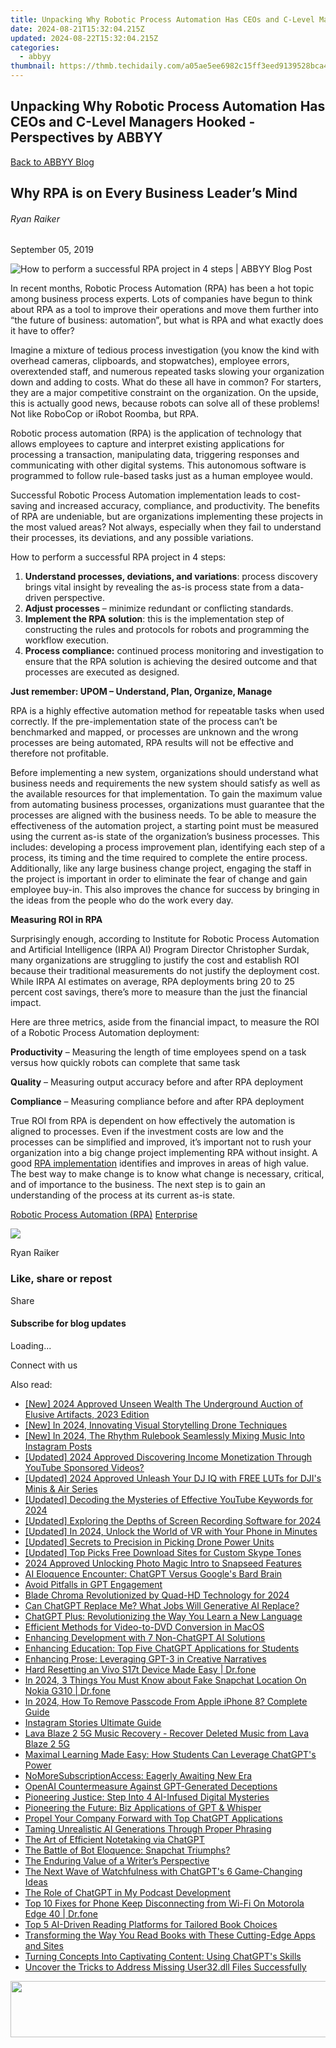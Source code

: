 ```yaml
---
title: Unpacking Why Robotic Process Automation Has CEOs and C-Level Managers Hooked - Perspectives by ABBYY
date: 2024-08-21T15:32:04.215Z
updated: 2024-08-22T15:32:04.215Z
categories:
  - abbyy
thumbnail: https://thmb.techidaily.com/a05ae5ee6982c15ff3eed9139528bca4d5df10563908a6200578c04353f69c36.jpg
---
```


## Unpacking Why Robotic Process Automation Has CEOs and C-Level Managers Hooked - Perspectives by ABBYY

[Back to ABBYY Blog](https://tools.techidaily.com/abbyy/products/)

## Why RPA is on Every Business Leader’s Mind

###### Ryan Raiker

September 05, 2019

![How to perform a successful RPA project in 4 steps | ABBYY Blog Post](https://static5.abbyy.com/abbyycommedia/25373/10916_smm_blog_why-rpa-is-on-every-business-leader-s-mind-part-1_blog.png) 

In recent months, Robotic Process Automation (RPA) has been a hot topic among business process experts. Lots of companies have begun to think about RPA as a tool to improve their operations and move them further into “the future of business: automation”, but what is RPA and what exactly does it have to offer?

Imagine a mixture of tedious process investigation (you know the kind with overhead cameras, clipboards, and stopwatches), employee errors, overextended staff, and numerous repeated tasks slowing your organization down and adding to costs. What do these all have in common? For starters, they are a major competitive constraint on the organization. On the upside, this is actually good news, because robots can solve all of these problems! Not like RoboCop or iRobot Roomba, but RPA.

Robotic process automation (RPA) is the application of technology that allows employees to capture and interpret existing applications for processing a transaction, manipulating data, triggering responses and communicating with other digital systems. This autonomous software is programmed to follow rule-based tasks just as a human employee would.

Successful Robotic Process Automation implementation leads to cost-saving and increased accuracy, compliance, and productivity. The benefits of RPA are undeniable, but are organizations implementing these projects in the most valued areas? Not always, especially when they fail to understand their processes, its deviations, and any possible variations.

How to perform a successful RPA project in 4 steps:

1. **Understand processes, deviations, and variations**: process discovery brings vital insight by revealing the as-is process state from a data-driven perspective.
2. **Adjust processes** – minimize redundant or conflicting standards.
3. **Implement the RPA solution**: this is the implementation step of constructing the rules and protocols for robots and programming the workflow execution.
4. **Process compliance:** continued process monitoring and investigation to ensure that the RPA solution is achieving the desired outcome and that processes are executed as designed.

**Just remember: UPOM – Understand, Plan, Organize, Manage**

RPA is a highly effective automation method for repeatable tasks when used correctly. If the pre-implementation state of the process can’t be benchmarked and mapped, or processes are unknown and the wrong processes are being automated, RPA results will not be effective and therefore not profitable.

Before implementing a new system, organizations should understand what business needs and requirements the new system should satisfy as well as the available resources for that implementation. To gain the maximum value from automating business processes, organizations must guarantee that the processes are aligned with the business needs. To be able to measure the effectiveness of the automation project, a starting point must be measured using the current as-is state of the organization’s business processes. This includes: developing a process improvement plan, identifying each step of a process, its timing and the time required to complete the entire process. Additionally, like any large business change project, engaging the staff in the project is important in order to eliminate the fear of change and gain employee buy-in. This also improves the chance for success by bringing in the ideas from the people who do the work every day.

**Measuring ROI in RPA**

Surprisingly enough, according to Institute for Robotic Process Automation and Artificial Intelligence (IRPA AI) Program Director Christopher Surdak, many organizations are struggling to justify the cost and establish ROI because their traditional measurements do not justify the deployment cost. While IRPA AI estimates on average, RPA deployments bring 20 to 25 percent cost savings, there’s more to measure than the just the financial impact.

Here are three metrics, aside from the financial impact, to measure the ROI of a Robotic Process Automation deployment:

**Productivity** – Measuring the length of time employees spend on a task versus how quickly robots can complete that same task

**Quality** – Measuring output accuracy before and after RPA deployment

**Compliance** – Measuring compliance before and after RPA deployment

True ROI from RPA is dependent on how effectively the automation is aligned to processes. Even if the investment costs are low and the processes can be simplified and improved, it’s important not to rush your organization into a big change project implementing RPA without insight. A good [RPA implementation](https://tools.techidaily.com/abbyy/products/) identifies and improves in areas of high value. The best way to make change is to know what change is necessary, critical, and of importance to the business. The next step is to gain an understanding of the process at its current as-is state.

[Robotic Process Automation (RPA)](https://www.abbyy.com/blog/robotic-process-automation-rpa/ "Robotic Process Automation (RPA)") [Enterprise](https://tools.techidaily.com/abbyy/products/) 

![](https://static4.abbyy.com/abbyycommedia/35293/ryanraiker-110x110.png)

Ryan Raiker

### Like, share or repost

Share 

#### Subscribe for blog updates

Loading...

Connect with us

<ins class="adsbygoogle"
     style="display:block"
     data-ad-format="autorelaxed"
     data-ad-client="ca-pub-7571918770474297"
     data-ad-slot="1223367746"></ins>



<ins class="adsbygoogle"
     style="display:block"
     data-ad-client="ca-pub-7571918770474297"
     data-ad-slot="8358498916"
     data-ad-format="auto"
     data-full-width-responsive="true"></ins>

<span class="atpl-alsoreadstyle">Also read:</span>
<div><ul>
<li><a href="https://facebook-clips.techidaily.com/new-2024-approved-unseen-wealth-the-underground-auction-of-elusive-artifacts-2023-edition/"><u>[New] 2024 Approved  Unseen Wealth  The Underground Auction of Elusive Artifacts, 2023 Edition</u></a></li>
<li><a href="https://fox-access.techidaily.com/new-in-2024-innovating-visual-storytelling-drone-techniques/"><u>[New] In 2024, Innovating Visual Storytelling  Drone Techniques</u></a></li>
<li><a href="https://instagram-video-files.techidaily.com/new-in-2024-the-rhythm-rulebook-seamlessly-mixing-music-into-instagram-posts/"><u>[New] In 2024, The Rhythm Rulebook  Seamlessly Mixing Music Into Instagram Posts</u></a></li>
<li><a href="https://facebook-video-footage.techidaily.com/updated-2024-approved-discovering-income-monetization-through-youtube-sponsored-videos/"><u>[Updated] 2024 Approved  Discovering Income  Monetization Through YouTube Sponsored Videos?</u></a></li>
<li><a href="https://fox-info.techidaily.com/updated-2024-approved-unleash-your-dj-iq-with-free-luts-for-djis-minis-and-air-series/"><u>[Updated] 2024 Approved  Unleash Your DJ IQ with FREE LUTs for DJI's Minis & Air Series</u></a></li>
<li><a href="https://youtube-zero.techidaily.com/ed-decoding-the-mysteries-of-effective-youtube-keywords-for-2024/"><u>[Updated] Decoding the Mysteries of Effective YouTube Keywords for 2024</u></a></li>
<li><a href="https://screen-video-capture.techidaily.com/updated-exploring-the-depths-of-screen-recording-software-for-2024/"><u>[Updated] Exploring the Depths of Screen Recording Software for 2024</u></a></li>
<li><a href="https://fox-friendly.techidaily.com/updated-in-2024-unlock-the-world-of-vr-with-your-phone-in-minutes/"><u>[Updated] In 2024, Unlock the World of VR with Your Phone in Minutes</u></a></li>
<li><a href="https://vp-tips.techidaily.com/updated-secrets-to-precision-in-picking-drone-power-units/"><u>[Updated] Secrets to Precision in Picking Drone Power Units</u></a></li>
<li><a href="https://fox-access.techidaily.com/updated-top-picks-free-download-sites-for-custom-skype-tones/"><u>[Updated] Top Picks  Free Download Sites for Custom Skype Tones</u></a></li>
<li><a href="https://some-skills.techidaily.com/2024-approved-unlocking-photo-magic-intro-to-snapseed-features/"><u>2024 Approved  Unlocking Photo Magic  Intro to Snapseed Features</u></a></li>
<li><a href="https://tech-savvy.techidaily.com/ai-eloquence-encounter-chatgpt-versus-googles-bard-brain/"><u>AI Eloquence Encounter: ChatGPT Versus Google's Bard Brain</u></a></li>
<li><a href="https://tech-savvy.techidaily.com/avoid-pitfalls-in-gpt-engagement/"><u>Avoid Pitfalls in GPT Engagement</u></a></li>
<li><a href="https://fox-boxes.techidaily.com/blade-chroma-revolutionized-by-quad-hd-technology-for-2024/"><u>Blade Chroma Revolutionized by Quad-HD Technology for 2024</u></a></li>
<li><a href="https://tech-savvy.techidaily.com/can-chatgpt-replace-me-what-jobs-will-generative-ai-replace/"><u>Can ChatGPT Replace Me? What Jobs Will Generative AI Replace?</u></a></li>
<li><a href="https://tech-savvy.techidaily.com/chatgpt-plus-revolutionizing-the-way-you-learn-a-new-language/"><u>ChatGPT Plus: Revolutionizing the Way You Learn a New Language</u></a></li>
<li><a href="https://vp-tips.techidaily.com/efficient-methods-for-video-to-dvd-conversion-in-macos/"><u>Efficient Methods for Video-to-DVD Conversion in MacOS</u></a></li>
<li><a href="https://tech-savvy.techidaily.com/enhancing-development-with-7-non-chatgpt-ai-solutions/"><u>Enhancing Development with 7 Non-ChatGPT AI Solutions</u></a></li>
<li><a href="https://tech-savvy.techidaily.com/enhancing-education-top-five-chatgpt-applications-for-students/"><u>Enhancing Education: Top Five ChatGPT Applications for Students</u></a></li>
<li><a href="https://tech-savvy.techidaily.com/enhancing-prose-leveraging-gpt-3-in-creative-narratives/"><u>Enhancing Prose: Leveraging GPT-3 in Creative Narratives</u></a></li>
<li><a href="https://techidaily.com/hard-resetting-an-vivo-s17t-device-made-easy-drfone-by-drfone-reset-android-reset-android/"><u>Hard Resetting an Vivo S17t Device Made Easy | Dr.fone</u></a></li>
<li><a href="https://location-social.techidaily.com/in-2024-3-things-you-must-know-about-fake-snapchat-location-on-nokia-g310-drfone-by-drfone-virtual-android/"><u>In 2024, 3 Things You Must Know about Fake Snapchat Location On Nokia G310 | Dr.fone</u></a></li>
<li><a href="https://ios-unlock.techidaily.com/in-2024-how-to-remove-passcode-from-apple-iphone-8-complete-guide-by-drfone-ios/"><u>In 2024, How To Remove Passcode From Apple iPhone 8? Complete Guide</u></a></li>
<li><a href="https://instagram-video-files.techidaily.com/instagram-stories-ultimate-guide/"><u>Instagram Stories Ultimate Guide</u></a></li>
<li><a href="https://review-topics.techidaily.com/lava-blaze-2-5g-music-recovery-recover-deleted-music-from-lava-blaze-2-5g-by-fonelab-android-recover-music/"><u>Lava Blaze 2 5G Music Recovery - Recover Deleted Music from Lava Blaze 2 5G</u></a></li>
<li><a href="https://tech-savvy.techidaily.com/maximal-learning-made-easy-how-students-can-leverage-chatgpts-power/"><u>Maximal Learning Made Easy: How Students Can Leverage ChatGPT's Power</u></a></li>
<li><a href="https://tech-savvy.techidaily.com/nomoresubscriptionaccess-eagerly-awaiting-new-era/"><u>NoMoreSubscriptionAccess: Eagerly Awaiting New Era</u></a></li>
<li><a href="https://tech-savvy.techidaily.com/openai-countermeasure-against-gpt-generated-deceptions/"><u>OpenAI Countermeasure Against GPT-Generated Deceptions</u></a></li>
<li><a href="https://tech-savvy.techidaily.com/pioneering-justice-step-into-4-ai-infused-digital-mysteries/"><u>Pioneering Justice: Step Into 4 AI-Infused Digital Mysteries</u></a></li>
<li><a href="https://tech-savvy.techidaily.com/pioneering-the-future-biz-applications-of-gpt-and-whisper/"><u>Pioneering the Future: Biz Applications of GPT & Whisper</u></a></li>
<li><a href="https://tech-savvy.techidaily.com/propel-your-company-forward-with-top-chatgpt-applications/"><u>Propel Your Company Forward with Top ChatGPT Applications</u></a></li>
<li><a href="https://tech-savvy.techidaily.com/taming-unrealistic-ai-generations-through-proper-phrasing/"><u>Taming Unrealistic AI Generations Through Proper Phrasing</u></a></li>
<li><a href="https://tech-savvy.techidaily.com/the-art-of-efficient-notetaking-via-chatgpt/"><u>The Art of Efficient Notetaking via ChatGPT</u></a></li>
<li><a href="https://tech-savvy.techidaily.com/the-battle-of-bot-eloquence-snapchat-triumphs/"><u>The Battle of Bot Eloquence: Snapchat Triumphs?</u></a></li>
<li><a href="https://tech-savvy.techidaily.com/the-enduring-value-of-a-writers-perspective/"><u>The Enduring Value of a Writer’s Perspective</u></a></li>
<li><a href="https://tech-savvy.techidaily.com/the-next-wave-of-watchfulness-with-chatgpts-6-game-changing-ideas/"><u>The Next Wave of Watchfulness with ChatGPT's 6 Game-Changing Ideas</u></a></li>
<li><a href="https://tech-savvy.techidaily.com/the-role-of-chatgpt-in-my-podcast-development/"><u>The Role of ChatGPT in My Podcast Development</u></a></li>
<li><a href="https://howto.techidaily.com/top-10-fixes-for-phone-keep-disconnecting-from-wi-fi-on-motorola-edge-40-drfone-by-drfone-fix-android-problems-fix-android-problems/"><u>Top 10 Fixes for Phone Keep Disconnecting from Wi-Fi On Motorola Edge 40 | Dr.fone</u></a></li>
<li><a href="https://tech-savvy.techidaily.com/top-5-ai-driven-reading-platforms-for-tailored-book-choices/"><u>Top 5 AI-Driven Reading Platforms for Tailored Book Choices</u></a></li>
<li><a href="https://tech-savvy.techidaily.com/transforming-the-way-you-read-books-with-these-cutting-edge-apps-and-sites/"><u>Transforming the Way You Read Books with These Cutting-Edge Apps and Sites</u></a></li>
<li><a href="https://tech-savvy.techidaily.com/turning-concepts-into-captivating-content-using-chatgpts-skills/"><u>Turning Concepts Into Captivating Content: Using ChatGPT's Skills</u></a></li>
<li><a href="https://techno-recovery.techidaily.com/uncover-the-tricks-to-address-missing-user32dll-files-successfully/"><u>Uncover the Tricks to Address Missing User32.dll Files Successfully</u></a></li>
</ul></div>

<!-- affiliate ads begin -->
<a href="https://zonlipartnershipprogram.pxf.io/c/5597632/1596691/17882" target="_top" id="1596691"><img src="//a.impactradius-go.com/display-ad/17882-1596691" border="0" alt="" width="728" height="90"/></a><img height="0" width="0" src="https://imp.pxf.io/i/5597632/1596691/17882" style="position:absolute;visibility:hidden;" border="0" />
<!-- affiliate ads end -->